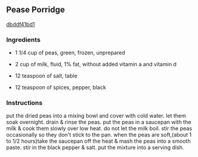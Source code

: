 ## Pease Porridge

[dbddf41bd1](http://www.food.com/recipe/pease-porridge-424202)

### Ingredients

 - 1 1/4 cup of peas, green, frozen, unprepared

 - 2 cup of milk, fluid, 1% fat, without added vitamin a and vitamin d

 - 12 teaspoon of salt, table

 - 12 teaspoon of spices, pepper, black

### Instructions

put the dried peas into a mixing bowl and cover with cold water. let them soak overnight. drain & rinse the peas. put the peas in a saucepan with the milk & cook them slowly over low heat. do not let the milk boil. stir the peas occasionally so they don't stick to the pan. when the peas are soft,(about 1 to 1/2 hours)take the saucepan off the heat & mash the peas into a smooth paste. stir in the black pepper & salt. put the mixture into a serving dish.